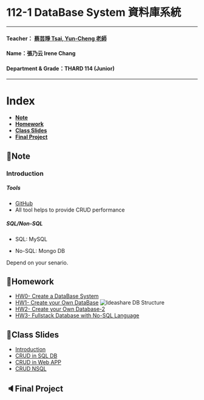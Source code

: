 # 112-1 DataBase System 資料庫系統
***
 #### Teacher： [蔡芸琤 Tsai, Yun-Cheng 老師](https://github.com/pecu?tab=repositories)
 #### Name：張乃云 Irene Chang
 #### Department & Grade：THARD 114 (Junior)
***
# Index

+ [**Note**](https://github.com/41071119H-Irene/DB#pencilnote)
+ [**Homework**](https://github.com/41071119H-Irene/DB#homework)
+ [**Class Slides**](https://github.com/41071119H-Irene/DB#class-slides)
+ [**Final Project**](https://github.com/41071119H-Irene/DB#Final-Project)

## :pencil:Note
### Introduction
##### Tools
- [GitHub](https://github.com/41071119H-Irene/DB)
- All tool helps to provide CRUD performance
##### SQL/Non-SQL
- SQL: MySQL

- No-SQL: Mongo DB

Depend on your senario.



## 🙌Homework
- [HW0- Create a DataBase System](https://youtu.be/xTVwxxSpk9M)
- [HW1- Create your Own DataBase](https://youtu.be/vE8n5R214kU)
![Ideashare DB Structure](https://github.com/41071119H-Irene/DB/assets/112916890/cb08e028-b1a9-4050-a7e5-fd5488f06666)
- [HW2- Create your Own Database-2](https://youtu.be/A8FNrgc0uQQ)
- [HW3- Fullstack Database with No-SQL Language]()

## 🫠Class Slides
- [Introduction](https://docs.google.com/presentation/d/1CP0D92DA8Ae8oyIKSquqUuTUpVqwLGT-14T32l9pf5U/edit#slide=id.g241186a303b_0_39)
- [CRUD in SQL DB](https://docs.google.com/presentation/d/1amn8pDX2Wx4N6ZjzhCGoQFJH4DqaRcQ2DJAdg3hbIrA/edit?usp=sharing)
- [CRUD in Web APP](https://docs.google.com/presentation/d/1053jwkOvLAdeQCDUJKq-c0NwxB3jOqlkiL244y0DPro/edit#slide=id.g23dd2219a46_0_124)
- [CRUD NSQL](https://docs.google.com/presentation/d/1J0ASP97LgjTQeKqTdm1vRhxh6MGya-C1D-8w7ykUPqE/edit#slide=id.g23dd2219a46_0_124)
## 🔈Final Project
